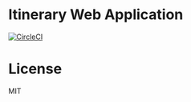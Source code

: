 # Itinerary Web Application
[![CircleCI](https://circleci.com/gh/fisenkodv/itinerary.svg?style=svg)](https://circleci.com/gh/fisenkodv/itinerary)

# License

MIT
